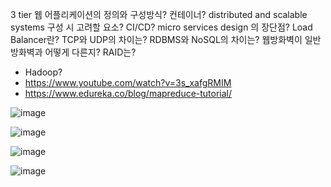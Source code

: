 


3 tier 웹 어플리케이션의 정의와 구성방식?
컨테이너?
distributed and scalable systems 구성 시 고려할 요소?
CI/CD?
micro services design 의 장단점?
Load Balancer란?
TCP와 UDP의 차이는?
RDBMS와 NoSQL의 차이는?
웹방화벽이 일반 방화벽과 어떻게 다른지?
RAID는?
- Hadoop?
- https://www.youtube.com/watch?v=3s_xafgRMIM
- https://www.edureka.co/blog/mapreduce-tutorial/

![image](https://user-images.githubusercontent.com/94558947/166263572-4c3cd784-9b6c-4267-830d-ca01602efa22.png)

![image](https://user-images.githubusercontent.com/94558947/166263766-6f126c6d-e4e2-4ec5-8224-63d3b9de3c81.png)

![image](https://user-images.githubusercontent.com/94558947/166263938-150637ca-f672-4d96-9687-9577498d725a.png)

![image](https://user-images.githubusercontent.com/94558947/166265921-9ee92c54-2d79-4680-821b-25d5fba2239c.png)

